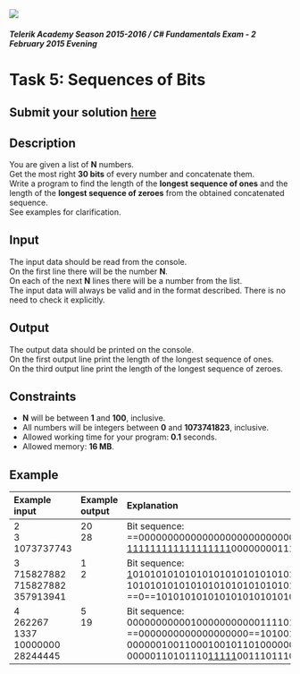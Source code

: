 ﻿<img src="https://raw.githubusercontent.com/TelerikAcademy/Common/master/logos/telerik-header-logo.png" />

#### _Telerik Academy Season 2015-2016 / C# Fundamentals Exam - 2 February 2015 Evening_

# Task 5: Sequences of Bits

## Submit your solution [here](http://bgcoder.com/Contests/Practice/Index/203#4)

## Description   

You are given a list of **N** numbers.  
Get the most right **30 bits** of every number and concatenate them.  
Write a program to find the length of the **longest sequence of ones** and the length of the **longest sequence of zeroes** from the obtained concatenated sequence.  
See examples for clarification.

## Input  

The input data should be read from the console.  
On the first line there will be the number **N**.  
On each of the next **N** lines there will be a number from the list.  
The input data will always be valid and in the format described. There is no need to check it explicitly.

## Output

The output data should be printed on the console.  
On the first output line print the length of the longest sequence of ones.  
On the third output line print the length of the longest sequence of zeroes.  

## Constraints

- **N** will be between **1** and **100**, inclusive.
- All numbers will be integers between **0** and **1073741823**, inclusive.
- Allowed working time for your program: **0.1** seconds. 
- Allowed memory: **16 MB**.


## Example

|Example input|Example output|Explanation|
|:-------------|:--------------|:--------------|
|2<br/>3<br/>1073737743|20<br/>28<br/><br/>|Bit sequence:<br/>==0000000000000000000000000000==<ins>11</ins><br/><ins>111111111111111111</ins>000000001111|
|3<br/>715827882<br/>715827882<br/>357913941|1<br/>2<br/><br/><br/>|Bit sequence:<br/><ins>1</ins>01010101010101010101010101010<br/>10101010101010101010101010101==0==<br/>==0==10101010101010101010101010101|
|4<br/>262267<br/>1337<br/>10000000<br/>28244445|5<br/>19<br/><br/><br/><br/>|Bit sequence:<br/>000000000001000000000001111011<br/>==0000000000000000000==10100111001<br/>000000100110001001011010000000<br/>00000110101110<ins>11111</ins>00111011101|










